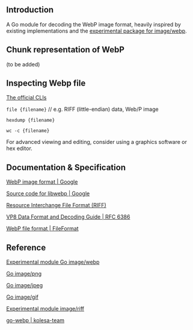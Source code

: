 ## Introduction

A Go module for decoding the WebP image format, heavily inspired by existing implementations and the [experimental package for image/webp](https://pkg.go.dev/golang.org/x/image/webp).

## Chunk representation of WebP

(to be added)

## Inspecting Webp file

[The official CLIs](https://developers.google.com/speed/webp/download)

`file {filename}` // e.g. RIFF (little-endian) data, Web/P image

`hexdump {filename}`

`wc -c {filename}`

For advanced viewing and editing, consider using a graphics software or hex editor.

## Documentation & Specification

[WebP image format | Google](https://developers.google.com/speed/webp)

[Source code for libwebp | Google](https://chromium.googlesource.com/webm/libwebp/)

[Resource Interchange File Format (RIFF)](https://www.loc.gov/preservation/digital/formats/fdd/fdd000025.shtml)

[VP8 Data Format and Decoding Guide | RFC 6386](https://datatracker.ietf.org/doc/html/rfc6386)

[WebP file format | FileFormat](https://docs.fileformat.com/image/webp/)

## Reference

[Experimental module Go image/webp](https://pkg.go.dev/golang.org/x/image/webp)

[Go image/png](https://pkg.go.dev/image/png)

[Go image/jpeg](https://pkg.go.dev/image/jpeg)

[Go image/gif](https://pkg.go.dev/image/gif)

[Experimental module image/riff](https://pkg.go.dev/golang.org/x/image/riff)

[go-webp | kolesa-team](https://github.com/kolesa-team/go-webp)
